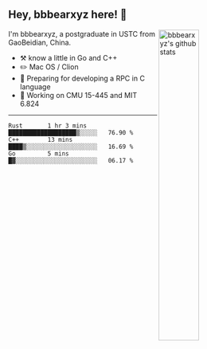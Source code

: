 ## Hey, bbbearxyz here! :wave:

<img align="right" alt="bbbearxyz's github stats" width="40%" src="https://github-readme-stats.vercel.app/api?username=bbbearxyz&show_icons=true">

I'm bbbearxyz, a postgraduate in USTC from GaoBeidian, China.

-   :hammer_and_pick:    know a little in Go and C++
-   :pencil2: Mac OS / Clion
-   :seedling: Preparing for developing a RPC in C language 
-   :thinking: Working on CMU 15-445 and MIT 6.824
---
<!--START_SECTION:waka-->
```text
Rust       1 hr 3 mins     ███████████████████▒░░░░░   76.90 % 
C++        13 mins         ████▒░░░░░░░░░░░░░░░░░░░░   16.69 % 
Go         5 mins          █▓░░░░░░░░░░░░░░░░░░░░░░░   06.17 % 
```
<!--END_SECTION:waka-->
